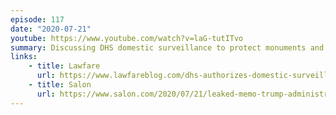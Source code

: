 ```yaml
---
episode: 117
date: "2020-07-21"
youtube: https://www.youtube.com/watch?v=laG-tutITvo
summary: Discussing DHS domestic surveillance to protect monuments and statues
links:
    - title: Lawfare
      url: https://www.lawfareblog.com/dhs-authorizes-domestic-surveillance-protect-statues-and-monuments
    - title: Salon
      url: https://www.salon.com/2020/07/21/leaked-memo-trump-administration-authorized-domestic-surveillance-of-protests-to-protect-statues
---
```

